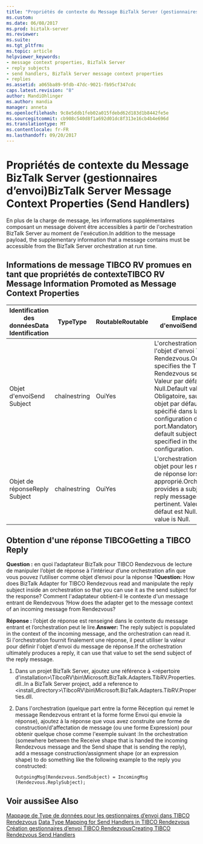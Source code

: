 ```yaml
---
title: "Propriétés de contexte du Message BizTalk Server (gestionnaires d’envoi) | Documents Microsoft"
ms.custom: 
ms.date: 06/08/2017
ms.prod: biztalk-server
ms.reviewer: 
ms.suite: 
ms.tgt_pltfrm: 
ms.topic: article
helpviewer_keywords:
- message context properties, BizTalk Server
- reply subjects
- send handlers, BizTalk Server message context properties
- replies
ms.assetid: a065ba89-9fdb-47dc-9021-fb95cf347cdc
caps.latest.revision: "8"
author: MandiOhlinger
ms.author: mandia
manager: anneta
ms.openlocfilehash: 9c8e5ddb1feb02a015fdebd62d183d1b8442fe5e
ms.sourcegitcommit: cb908c540d8f1a692d01dc8f313e16cb4b4e696d
ms.translationtype: MT
ms.contentlocale: fr-FR
ms.lasthandoff: 09/20/2017
---
```

# <a name="biztalk-server-message-context-properties-send-handlers"></a><span data-ttu-id="f536c-102">Propriétés de contexte du Message BizTalk Server (gestionnaires d’envoi)</span><span class="sxs-lookup"><span data-stu-id="f536c-102">BizTalk Server Message Context Properties (Send Handlers)</span></span>
<span data-ttu-id="f536c-103">En plus de la charge de message, les informations supplémentaires composant un message doivent être accessibles à partir de l'orchestration BizTalk Server au moment de l'exécution.</span><span class="sxs-lookup"><span data-stu-id="f536c-103">In addition to the message payload, the supplementary information that a message contains must be accessible from the BizTalk Server orchestration at run time.</span></span>  
  
## <a name="tibco-rv-message-information-promoted-as-message-context-properties"></a><span data-ttu-id="f536c-104">Informations de message TIBCO RV promues en tant que propriétés de contexte</span><span class="sxs-lookup"><span data-stu-id="f536c-104">TIBCO RV Message Information Promoted as Message Context Properties</span></span>  
  
|<span data-ttu-id="f536c-105">Identification des données</span><span class="sxs-lookup"><span data-stu-id="f536c-105">Data Identification</span></span>|<span data-ttu-id="f536c-106">Type</span><span class="sxs-lookup"><span data-stu-id="f536c-106">Type</span></span>|<span data-ttu-id="f536c-107">Routable</span><span class="sxs-lookup"><span data-stu-id="f536c-107">Routable</span></span>|<span data-ttu-id="f536c-108">Emplacement d'envoi</span><span class="sxs-lookup"><span data-stu-id="f536c-108">Send Location</span></span>|  
|-------------------------|----------|--------------|-------------------|  
|<span data-ttu-id="f536c-109">Objet d'envoi</span><span class="sxs-lookup"><span data-stu-id="f536c-109">Send Subject</span></span>|<span data-ttu-id="f536c-110">chaîne</span><span class="sxs-lookup"><span data-stu-id="f536c-110">string</span></span>|<span data-ttu-id="f536c-111">Oui</span><span class="sxs-lookup"><span data-stu-id="f536c-111">Yes</span></span>|<span data-ttu-id="f536c-112">L'orchestration spécifie l'objet d'envoi TIBCO Rendezvous.</span><span class="sxs-lookup"><span data-stu-id="f536c-112">Orchestration specifies the TIBCO Rendezvous send subject.</span></span> <span data-ttu-id="f536c-113">Valeur par défaut est Null.</span><span class="sxs-lookup"><span data-stu-id="f536c-113">Default value is Null.</span></span> <span data-ttu-id="f536c-114">Obligatoire, sauf si un objet par défaut est spécifié dans la configuration du port.</span><span class="sxs-lookup"><span data-stu-id="f536c-114">Mandatory unless a default subject is specified in the port configuration.</span></span>|  
|<span data-ttu-id="f536c-115">Objet de réponse</span><span class="sxs-lookup"><span data-stu-id="f536c-115">Reply Subject</span></span>|<span data-ttu-id="f536c-116">chaîne</span><span class="sxs-lookup"><span data-stu-id="f536c-116">string</span></span>|<span data-ttu-id="f536c-117">Oui</span><span class="sxs-lookup"><span data-stu-id="f536c-117">Yes</span></span>|<span data-ttu-id="f536c-118">L'orchestration fournit un objet pour les messages de réponse lorsque c'est approprié.</span><span class="sxs-lookup"><span data-stu-id="f536c-118">Orchestration provides a subject for reply messages, when pertinent.</span></span> <span data-ttu-id="f536c-119">Valeur par défaut est Null.</span><span class="sxs-lookup"><span data-stu-id="f536c-119">Default value is Null.</span></span>|  
  
## <a name="getting-a-tibco-reply"></a><span data-ttu-id="f536c-120">Obtention d'une réponse TIBCO</span><span class="sxs-lookup"><span data-stu-id="f536c-120">Getting a TIBCO Reply</span></span>  
 <span data-ttu-id="f536c-121">**Question :** en quoi l’adaptateur BizTalk pour TIBCO Rendezvous de lecture de manipuler l’objet de réponse à l’intérieur d’une orchestration afin que vous pouvez l’utiliser comme objet d’envoi pour la réponse ?</span><span class="sxs-lookup"><span data-stu-id="f536c-121">**Question:** How does BizTalk Adapter for TIBCO Rendezvous read and manipulate the reply subject inside an orchestration so that you can use it as the send subject for the response?</span></span> <span data-ttu-id="f536c-122">Comment l'adaptateur obtient-il le contexte d'un message entrant de Rendezvous ?</span><span class="sxs-lookup"><span data-stu-id="f536c-122">How does the adapter get to the message context of an incoming message from Rendezvous?</span></span>  
  
 <span data-ttu-id="f536c-123">**Réponse :** l’objet de réponse est renseigné dans le contexte du message entrant et l’orchestration peut le lire.</span><span class="sxs-lookup"><span data-stu-id="f536c-123">**Answer:** The reply subject is populated in the context of the incoming message, and the orchestration can read it.</span></span> <span data-ttu-id="f536c-124">Si l'orchestration fournit finalement une réponse, il peut utiliser la valeur pour définir l'objet d'envoi du message de réponse.</span><span class="sxs-lookup"><span data-stu-id="f536c-124">If the orchestration ultimately produces a reply, it can use that value to set the send subject of the reply message.</span></span>  
  
1.  <span data-ttu-id="f536c-125">Dans un projet BizTalk Server, ajoutez une référence à <répertoire d'installation>\TibcoRV\bin\Microsoft.BizTalk.Adapters.TibRV.Properties.dll..</span><span class="sxs-lookup"><span data-stu-id="f536c-125">In a BizTalk Server project, add a reference to <install_directory>\TibcoRV\bin\Microsoft.BizTalk.Adapters.TibRV.Properties.dll.</span></span>  
  
2.  <span data-ttu-id="f536c-126">Dans l'orchestration (quelque part entre la forme Réception qui remet le message Rendezvous entrant et la forme forme Envoi qui envoie la réponse), ajoutez à la réponse que vous avez construite une forme de construction/d'affectation de message (ou une forme Expression) pour obtenir quelque chose comme l'exemple suivant :</span><span class="sxs-lookup"><span data-stu-id="f536c-126">In the orchestration (somewhere between the Receive shape that is handed the incoming Rendezvous message and the Send shape that is sending the reply), add a message construction/assignment shape (or an expression shape) to do something like the following example to the reply you constructed:</span></span>  
  
    ```  
    OutgoingMsg(Rendezvous.SendSubject) = IncomingMsg  
    (Rendezvous.ReplySubject);  
    ```  
  
## <a name="see-also"></a><span data-ttu-id="f536c-127">Voir aussi</span><span class="sxs-lookup"><span data-stu-id="f536c-127">See Also</span></span>  
 <span data-ttu-id="f536c-128">[Mappage de Type de données pour les gestionnaires d’envoi dans TIBCO Rendezvous](../core/data-type-mapping-for-send-handlers-in-tibco-rendezvous.md) </span><span class="sxs-lookup"><span data-stu-id="f536c-128">[Data Type Mapping for Send Handlers in TIBCO Rendezvous](../core/data-type-mapping-for-send-handlers-in-tibco-rendezvous.md) </span></span>  
 [<span data-ttu-id="f536c-129">Création gestionnaires d’envoi TIBCO Rendezvous</span><span class="sxs-lookup"><span data-stu-id="f536c-129">Creating TIBCO Rendezvous Send Handlers</span></span>](../core/creating-tibco-rendezvous-send-handlers.md)